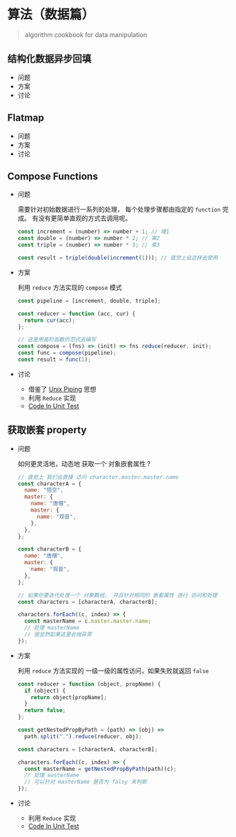 # 算法（数据篇）

> algorithm cookbook for data manipulation

## 结构化数据异步回填

- 问题
- 方案
- 讨论

## Flatmap

- 问题
- 方案
- 讨论

## Compose Functions

- 问题

  需要针对初始数据进行一系列的处理， 每个处理步骤都由指定的 `function` 完成。 有没有更简单直观的方式去调用呢。

  ```javascript
  const increment = (number) => number + 1; // 增1
  const double = (number) => number * 2; // 乘2
  const triple = (number) => number * 3; // 乘3

  const result = triple(double(increment(1))); // 直觉上会这样去使用
  ```

- 方案

  利用 `reduce` 方法实现的 `compose` 模式

  ```javascript
  const pipeline = [increment, double, triple];

  const reducer = function (acc, cur) {
    return cur(acc);
  };

  // 这里用高阶函数的范式去编写
  const compose = (fns) => (init) => fns.reduce(reducer, init);
  const func = compose(pipeline);
  const result = func(1);
  ```

- 讨论

  - 借鉴了 [Unix Piping](https://www.geeksforgeeks.org/piping-in-unix-or-linux/) 思想
  - 利用 `Reduce` 实现
  - [Code In Unit Test](https://github.com/fancn21th/frontend-algorithm-cookbook/blob/main/src/compose-functions/compose-functions.test.js)

## 获取嵌套 property

- 问题

  如何更灵活地，动态地 获取一个 对象嵌套属性 ?

  ```javascript
  // 直觉上 我们会直接 访问 character.master.master.name
  const characterA = {
    name: "悟空",
    master: {
      name: "唐僧",
      master: {
        name: "观音",
      },
    },
  };

  const characterB = {
    name: "唐僧",
    master: {
      name: "观音",
    },
  };

  // 如果你要迭代处理一个 对象数组， 并且针对相同的 嵌套属性 进行 访问和处理
  const characters = [characterA, characterB];

  characters.forEach((c, index) => {
    const masterName = c.master.master.name;
    // 处理 masterName
    // 很显然如果这里会抛异常
  });
  ```

- 方案

  利用 `reduce` 方法实现的 一级一级的属性访问，如果失败就返回 `false`

  ```javascript
  const reducer = function (object, propName) {
    if (object) {
      return object[propName];
    }
    return false;
  };

  const getNestedPropByPath = (path) => (obj) =>
    path.split(".").reduce(reducer, obj);

  const characters = [characterA, characterB];

  characters.forEach((c, index) => {
    const masterName = getNestedPropByPath(path)(c);
    // 处理 masterName
    // 可以针对 masterName 是否为 falsy 来判断
  });
  ```

- 讨论
  - 利用 `Reduce` 实现
  - [Code In Unit Test](https://github.com/fancn21th/frontend-algorithm-cookbook/blob/main/src/nested-property/nested-property.test.js)
